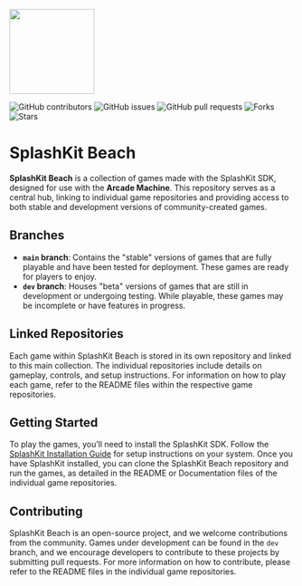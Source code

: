 <p align="left">
    <img width="150px" src="https://github.com/thoth-tech/.github/blob/main/images/splashkit.png"/>
</p>

![GitHub contributors](https://img.shields.io/github/contributors/thoth-tech/splashkit-beach?label=Contributors&color=F5A623)
![GitHub issues](https://img.shields.io/github/issues/thoth-tech/splashkit-beach?label=Issues&color=F5A623)
![GitHub pull requests](https://img.shields.io/github/issues-pr/thoth-tech/splashkit-beach?label=Pull%20Requests&color=F5A623)
![Forks](https://img.shields.io/github/forks/thoth-tech/splashkit-beach?label=Forks&color=F5A623)
![Stars](https://img.shields.io/github/stars/thoth-tech/splashkit-beach?label=Stars&color=F5A623)

# SplashKit Beach

**SplashKit Beach** is a collection of games made with the SplashKit SDK, designed for use with the **Arcade Machine**. This repository serves as a central hub, linking to individual game repositories and providing access to both stable and development versions of community-created games.

## Branches

- **`main` branch**: Contains the "stable" versions of games that are fully playable and have been tested for deployment. These games are ready for players to enjoy.
- **`dev` branch**: Houses "beta" versions of games that are still in development or undergoing testing. While playable, these games may be incomplete or have features in progress.

## Linked Repositories

Each game within SplashKit Beach is stored in its own repository and linked to this main collection. The individual repositories include details on gameplay, controls, and setup instructions. For information on how to play each game, refer to the README files within the respective game repositories.

## Getting Started

To play the games, you’ll need to install the SplashKit SDK. Follow the [SplashKit Installation Guide](https://splashkit.io/installation/) for setup instructions on your system. Once you have SplashKit installed, you can clone the SplashKit Beach repository and run the games, as detailed in the README or Documentation files of the individual game repositories.

## Contributing

SplashKit Beach is an open-source project, and we welcome contributions from the community. Games under development can be found in the `dev` branch, and we encourage developers to contribute to these projects by submitting pull requests. For more information on how to contribute, please refer to the README files in the individual game repositories.
